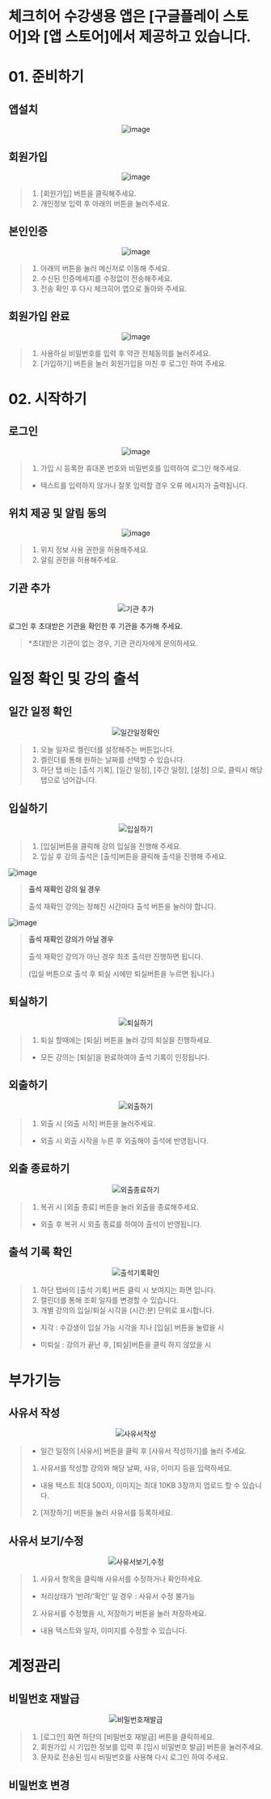 # 체크히어 수강생용 앱은 [구글플레이 스토어]와 [앱 스토어]에서 제공하고 있습니다. 

# 01. 준비하기
## 앱설치
<p align = "center">
<img  alt="image" src="https://github.com/user-attachments/assets/eb8dc00f-41ab-4844-bb7f-1ee2e907c7a6">
<p/>

## 회원가입

<p align = "center">
<img  alt="image" src="https://github.com/user-attachments/assets/2d20605c-2157-4ffa-a2b5-4f3c2ecf913c">
<p/>

>1. [회원가입] 버튼을 클릭해주세요.
>2. 개인정보 입력 후 아래의 버튼을 눌러주세요.

## 본인인증

<p align = "center">
<img  alt="image" src="https://github.com/user-attachments/assets/0d60f945-3a5e-44ec-8866-859f4b4d892d">
<p/>

>1. 아래의 버튼을 눌러 메신저로 이동해 주세요.
>2. 수신된 인증메세지를 수정없이 전송해주세요.
>3. 전송 확인 후 다시 체크히어 앱으로 돌아와 주세요. 

## 회원가입 완료

<p align = "center">
<img  alt="image" src="https://github.com/user-attachments/assets/34445383-0bb4-47f1-b10b-61443660d608">
<p/>

>1. 사용하실 비밀번호를 입력 후 약관 전체동의를 눌러주세요.
>2. [가입하기] 버튼을 눌러 회원가입을 마친 후 로그인 하여 주세요.


# 02. 시작하기
## 로그인

<p align = "center">
<img  alt="image" src="https://github.com/user-attachments/assets/19b73d4b-cce2-4504-9d4a-3eac0bb3abe6">
<p/>

>1. 가입 시 등록한 휴대폰 번호와 비밀번호를 입력하여 로그인 해주세요.
> * 텍스트를 입력하지 않거나 잘못 입력할 경우 오류 메시지가 출력됩니다.

## 위치 제공 및 알림 동의

<p align = "center">
<img  alt="image" src="https://github.com/user-attachments/assets/39b75185-067a-4cfe-a75e-615b9462d928">
<p/>

>1. 위치 정보 사용 권한을 허용해주세요.
>2. 알림 권한을 허용해주세요.

## 기관 추가

<p align = "center">
<img alt="기관 추가" src="https://github.com/user-attachments/assets/75ed689f-7127-44b8-82e7-4181a8466d6a">
<p/>

로그인 후 초대받은 기관을 확인한 후 기관을 추가해 주세요.
> *초대받은 기관이 없는 경우, 기관 관리자에게 문의하세요.

# 일정 확인 및 강의 출석
## 일간 일정 확인

<p align = "center">
<img  alt="일간일정확인" src="https://github.com/user-attachments/assets/163205d9-5a87-4ac6-ad0d-e279ad21c92a">
<p/>

>1. 오늘 일자로 켈린더를 설정해주는 버튼입니다.
>2.  켈린더를 통해 원하는 날짜를 선택할 수 있습니다.
>3. 하단 탭 바는 [출석 기록], [일간 일정], [주간 일정], [설정] 으로, 클릭시 해당 탭으로 넘어갑니다.


## 입실하기

<p align = "center">
<img  alt="입실하기" src="https://github.com/user-attachments/assets/71acf647-8626-4b8b-a851-7e91ec66bb2b">
<p/>

>1. [입실]버튼을 클릭해 강의 입실을 진행해 주세요.
>2. 입실 후 강의 출석은 [출석]버튼을 클릭해 출석을 진행해 주세요.

<img alt="image" src="https://github.com/user-attachments/assets/97abf6cd-0a7b-4e53-81e5-398f56969533">

> **출석 재확인 강의 일 경우**
>
> 출석 재확인 강의는 정해진 시간마다 출석 버튼을 눌러야 합니다.

<img alt="image" src="https://github.com/user-attachments/assets/cb809b2b-040b-4dd0-ae61-ff1004135a28">

> **출석 재확인 강의가 아닐 경우**
>
> 출석 재확인 강의가 아닌 경우 최초 출석만 진행하면 됩니다.
>
> (입실 버튼으로 출석 후 퇴실 시에만 퇴실버튼을 누르면 됩니다.)

## 퇴실하기

<p align = "center">
<img  alt="퇴실하기" src="https://github.com/user-attachments/assets/dee4bbdd-2f41-40d6-8b43-69cef27f58b2">
<p/>

>1. 퇴실 할때에는 [퇴실] 버튼을 눌러 강의 퇴실을 진행하세요.
> * 모든 강의는 [퇴실]을 완료하여야 출석 기록이 인정됩니다.

## 외출하기

<p align = "center">
<img  alt="외출하기" src="https://github.com/user-attachments/assets/1424e278-c557-42f5-bf99-7f5ca1b6e86c">
<p/>

>1. 외출 시 [외출 시작] 버튼을 눌러주세요.
> * 외출 시 외출 시작을 누른 후 외출해야 출석에 반영됩니다.

## 외출 종료하기

<p align = "center">
<img  alt="외출종료하기" src="https://github.com/user-attachments/assets/63eb0231-b27c-40cc-b831-3ba8c87affba">
<p/>

>1. 복귀 시 [외출 종료] 버튼을 눌러 외출을 종료해주세요.
> * 외출 후 복귀 시 외출 종료를 하여야 출석이 반영됩니다.

## 출석 기록 확인

<p align = "center">
<img  alt="출석기록확인" src="https://github.com/user-attachments/assets/f4ef22fe-633e-4014-92a2-2e369039b8d4">
<p/>

>1. 하단 탭바의 [출석 기록] 버튼 클릭 시 보여지는 화면 입니다.
>2. 캘린더를 통해 조회 일자를 변경할 수 있습니다.
>3. 개별 강의의 입실/퇴실 시각을 (시간:분) 단위로 표시합니다.
>
> * 지각 : 수강생이 입실 가능 시각을 지나 [입실] 버튼을 눌렀을 시
>
> * 미퇴실 : 강의가 끝난 후, [퇴실]버튼을 클릭 하지 않았을 시

# 부가기능
## 사유서 작성

<p align = "center">
<img  alt="사유서작성" src="https://github.com/user-attachments/assets/9604e895-ff18-4edf-8ada-3d3def9ff9c0">
<p/>

> - 일간 일정의 [사유서] 버튼을 클릭 후 [사유서 작성하기]를 눌러 주세요.
>1. 사유서를 작성할 강의와 해당 날짜, 사유, 이미지 등을 입력하세요.
> * 내용 텍스트 최대 500자, 이미지는 최대 10KB 3장까지 업로드 할 수 있습니다.
>2. [저장하기] 버튼을 눌러 사유서를 등록하세요.

## 사유서 보기/수정

<p align = "center">
<img alt="사유서보기,수정" src="https://github.com/user-attachments/assets/db2c5d90-09fb-4cc2-b360-57e2dd2557c3">
<p/>

>1. 사유서 항목을 클릭해 사유서를 수정하거나 확인하세요.
> * 처리상태가 ‘반려/’확인’ 일 경우 : 사유서 수정 불가능
>2. 사유서를 수정했을 시, 저장하기 버튼을 눌러 저장하세요.
> * 내용 텍스트와 일자, 이미지를 수정할 수 있습니다.

# 계정관리
## 비밀번호 재발급

<p align = "center">
<img  alt="비밀번호재발급" src="https://github.com/user-attachments/assets/4d7a1878-134c-48c9-abe1-68d1c17e10ac">
<p/>

>1. [로그인] 화면 하단의 [비밀번호 재발급] 버튼을 클릭하세요.
>2. 회원가입 시 기입한 정보를  입력 후 [임시 비밀번호 발급] 버튼을 눌러주세요.
>3. 문자로 전송된 임시 비밀번호를 사용해 다시 로그인 하여 주세요.

## 비밀번호 변경
